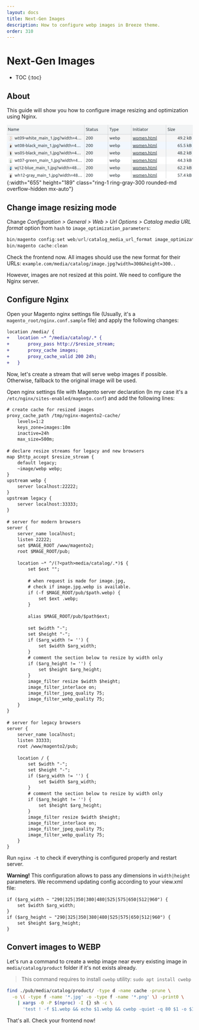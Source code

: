 ```yaml
---
layout: docs
title: Next-Gen Images
description: How to configure webp images in Breeze theme.
order: 310
---
```


# Next-Gen Images

* TOC
{:toc}

## About

This guide will show you how to configure image resizing and optimization using
Nginx.

![Network requests](/assets/img/next-gen-images/network.webp){:width="655" height="189" class="ring-1 ring-gray-300 rounded-md overflow-hidden mx-auto"}

## Change image resizing mode

Change _Configuration > General > Web > Url Options > Catalog media URL format_
option from `hash` to `image_optimization_parameters`:

```powershell
bin/magento config:set web/url/catalog_media_url_format image_optimization_parameters && \
bin/magento cache:clean
```

Check the frontend now. All images should use the new format for their URLs:
`example.com/media/catalog/image.jpg?width=300&height=300..`

However, images are not resized at this point. We need to configure the Nginx server.

## Configure Nginx

Open your Magento nginx settings file (Usually, it's a `magento_root/nginx.conf.sample` file)
and apply the following changes:

```diff
location /media/ {
+   location ~* ^/media/catalog/.* {
+       proxy_pass http://$resize_stream;
+       proxy_cache images;
+       proxy_cache_valid 200 24h;
+   }

```

Now, let's create a stream that will serve webp images if possible. Otherwise,
fallback to the original image will be used.

Open nginx settings file with Magento server declaration (In my case it's a
`/etc/nginx/sites-enabled/magento.conf`) and add the following lines:

```nginx
# create cache for resized images
proxy_cache_path /tmp/nginx-magento2-cache/
    levels=1:2
    keys_zone=images:10m
    inactive=24h
    max_size=500m;

# declare resize streams for legacy and new browsers
map $http_accept $resize_stream {
    default legacy;
    ~image/webp webp;
}
upstream webp {
    server localhost:22222;
}
upstream legacy {
    server localhost:33333;
}

# server for modern browsers
server {
    server_name localhost;
    listen 22222;
    set $MAGE_ROOT /www/magento2;
    root $MAGE_ROOT/pub;

    location ~* ^/(?<path>media/catalog/.*)$ {
        set $ext "";

        # when request is made for image.jpg,
        # check if image.jpg.webp is available.
        if (-f $MAGE_ROOT/pub/$path.webp) {
            set $ext .webp;
        }

        alias $MAGE_ROOT/pub/$path$ext;

        set $width "-";
        set $height "-";
        if ($arg_width != '') {
            set $width $arg_width;
        }
        # comment the section below to resize by width only
        if ($arg_height != '') {
            set $height $arg_height;
        }
        image_filter resize $width $height;
        image_filter_interlace on;
        image_filter_jpeg_quality 75;
        image_filter_webp_quality 75;
    }
}

# server for legacy browsers
server {
    server_name localhost;
    listen 33333;
    root /www/magento2/pub;

    location / {
        set $width "-";
        set $height "-";
        if ($arg_width != '') {
            set $width $arg_width;
        }
        # comment the section below to resize by width only
        if ($arg_height != '') {
            set $height $arg_height;
        }
        image_filter resize $width $height;
        image_filter_interlace on;
        image_filter_jpeg_quality 75;
        image_filter_webp_quality 75;
    }
}
```

Run `nginx -t` to check if everything is configured properly and restart server.

**Warning!** This configuration allows to pass any dimensions in `width|height`
parameters. We recommend updating config according to your view.xml file:

```nginx
if ($arg_width ~ "290|325|350|380|480|525|575|650|512|960") {
    set $width $arg_width;
}
if ($arg_height ~ "290|325|350|380|480|525|575|650|512|960") {
    set $height $arg_height;
}
```

## Convert images to WEBP

Let's run a command to create a webp image near every existing image in
`media/catalog/product` folder if it's not exists already.

> This command requires to install `cwebp` utility: `sudo apt install cwebp`

```bash
find ./pub/media/catalog/product/ -type d -name cache -prune \
  -o \( -type f -name '*.jpg' -o -type f -name '*.png' \) -print0 \
    | xargs -0 -P $(nproc) -I {} sh -c \
      'test ! -f $1.webp && echo $1.webp && cwebp -quiet -q 80 $1 -o $1.webp' _ {} \;
```

That's all. Check your frontend now!
